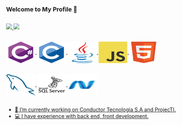### Welcome to My Profile 🤘
##

<div>
  <a href="https://github.com/Lukebria?tab=repositories">
  <img height="180em" src="https://github-readme-stats.vercel.app/api?username=Lukebria&show_icons=true&theme=dark&include_all_commits=true&count_private=true"/>
  <img height="180em" src="https://github-readme-stats.vercel.app/api/top-langs/?username=Lukebria&layout=compact&langs_count=7&theme=dark"/>
</div>

  ##
  
<div>
  <img align="center" height="60" width="80" src="https://raw.githubusercontent.com/devicons/devicon/master/icons/csharp/csharp-original.svg">
  <img align="center" height="60" width="80" src="https://raw.githubusercontent.com/devicons/devicon/master/icons/c/c-original.svg">
  <img align="center" height="60" width="80" src="https://raw.githubusercontent.com/devicons/devicon/master/icons/java/java-original.svg">
  <img align="center" height="60" width="80" src="https://raw.githubusercontent.com/devicons/devicon/master/icons/javascript/javascript-original.svg">
  <img align="center" height="60" width="80" src="https://raw.githubusercontent.com/devicons/devicon/master/icons/html5/html5-original.svg">
</div>
  
  ##
  
<div>
  <img align="center" height="60" width="80" src="https://raw.githubusercontent.com/devicons/devicon/master/icons/mysql/mysql-original.svg">
  <img align="center" height="60" width="80" src="https://raw.githubusercontent.com/devicons/devicon/master/icons/microsoftsqlserver/microsoftsqlserver-plain-wordmark.svg">
  <img align="center" height="60" width="80" src="https://raw.githubusercontent.com/devicons/devicon/master/icons/dot-net/dot-net-original.svg">
</div>
  
  ##
  
- 🔭 I’m currently working on Conductor Tecnologia S.A and ProjecTI.
- 💻 I have experience with back end, front development.
